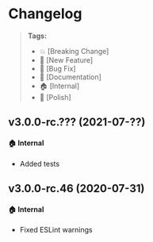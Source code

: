 Changelog
=========

> **Tags:**
> - :boom:       [Breaking Change]
> - :rocket:     [New Feature]
> - :bug:        [Bug Fix]
> - :memo:       [Documentation]
> - :house:      [Internal]
> - :nail_care:  [Polish]

## v3.0.0-rc.??? (2021-07-??)

#### :house: Internal

* Added tests

## v3.0.0-rc.46 (2020-07-31)

#### :house: Internal

* Fixed ESLint warnings
